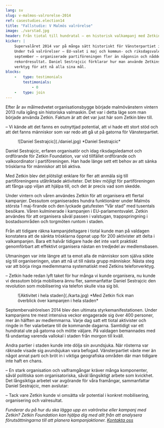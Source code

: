 ```yaml
---
lang: sv
slug: v-malmos-valrorelse-2014
ref: casestudies.election14
title: "Fallstudie: V Malmös valrörelse"
image: ./varstad.jpg
header: Från tiotal till hundratal – en historisk valkampanj med Zetkin
kicker: |
    Supervalåret 2014 var på många sätt historiskt för Vänsterpartiet i Malmö.
    Under två valrörelser – EU-valet i maj och kommun- och riksdagsvalet i
    september – organiserade partiföreningen fler än någonsin och nådde
    rekordresultat. Daniel Sestrajcic förklarar hur man använde Zetkins
    verktyg för att nå alla sina mål.
blocks:
    -   type: testimonials
        testimonials:
            - 0
    -   type: join
---
```


Efter år av målmedvetet organisationsbygge började malmövänstern vintern 2013
rulla igång sin historiska valmaskin. Det var i detta läge som man började
använda Zetkin. Faktum är att det var just här som Zetkin blev till.

– Vi kände att det fanns en outnyttjad potential, att vi hade ett stort stöd
och att det fanns människor som var redo att gå ut på gatorna för
Vänsterpartiet.

<figure markdown="1">
![Daniel Sestrajcic](./daniel.jpg)
*Daniel Sestrajcic*
</figure>

Daniel Sestrajcic, erfaren organisatör och idag riksdagsledamot och ordförande
för Zetkin Foundation, var vid tillfället ordförande och valkoordinator i
partiföreningen. Han hade länge sett ett behov av att sänka trösklarna för
människor att bli aktiva.

Med Zetkin blev det plötsligt enklare för fler att anmäla sig till
partiföreningens utåtriktade aktiviteter. Det blev möjligt för partiföreningen
att fånga upp viljan att hjälpa till, och det är precis vad som skedde.

Under vintern och våren användes Zetkin för att organisera ett flertal
kampanjer. Dessutom organiserades hundra funktionärer under Malmös största
1 maj-firande och den lyckade gatufesten “Vår stad” med tusentals besökare.
Våren kulminerade i kampanjen i EU-parlamentsvalet. Zetkin användes för att
organisera såväl passen i valstugan, trappspringning i bostadsområden och
torgmöten runtom i staden.

Från att tidigare räkna kampanjdeltagare i tiotal kunde man på valdagen
konstatera att de sänkta trösklarna öppnat upp för 200 aktivister att delta
i valkampanjen. Bara ett halvår tidigare hade det inte varit praktiskt
genomförbart att effektivt organisera nästan en tredjedel av medlemsbasen.

Utmaningen var inte längre att ta emot alla de människor som själva sökte
sig till organiseringen, utan att nå ut till nästa grupp människor. Nästa
steg var att börja ringa medlemmarna systematiskt med Zetkins telefonverktyg.

– Zetkin hade redan lyft taket för hur många vi kunde organisera, nu kunde vi
dessutom börja mobilisera ännu fler, sammanfattar Daniel Sestrajcic den
revolution som mobilisering via telefon skulle visa sig bli.

<figure markdown="1">
![Aktivitet i hela staden](./karta.jpg)
*Med Zetkin fick man överblick över kampanjen i hela staden*
</figure>

Septembervalrörelsen 2014 blev den ultimata styrkemanifestationen. Under
kampanjens tre mest intensiva veckor engagerade sig över 400 personer, mer än
hälften av medlemmarna. Varje dag satt ett tiotal aktivister och ringde in
fler valarbetare till de kommande dagarna. Samtidigt var ett hundratal ute på
gatorna och mötte väljare. På valdagen bemannades med få undantag varenda
vallokal i staden från morgon till kväll.

Andra partier i staden kunde inte dölja sin avundsjuka. När rösterna var
räknade visade sig avundsjukan vara befogad. Vänsterpartiet växte mer än något
annat parti och bröt in i viktiga geografiska områden där man tidigare inte
haft en chans.

– En stark organisation och valframgångar kräver många komponenter, såväl
politiska som organisatoriska, såväl långsiktigt arbete som kvickhet. Det
långsiktiga arbetet var avgörande för våra framångar, sammanfattar Daniel
Sestrajcic, men avslutar:

– Tack vare Zetkin kunde vi omsätta vår potential i konkret mobilisering,
organisering och valresultat.

_Funderar du på hur du ska lägga upp en valrörelse eller kampanj med Zetkin?
Zetkin Foundation kan hjälpa dig med allt från att analysera förutsättningarna
till att planera kampanjaktioner.
[Kontakta oss](/sv/kontakt)_
